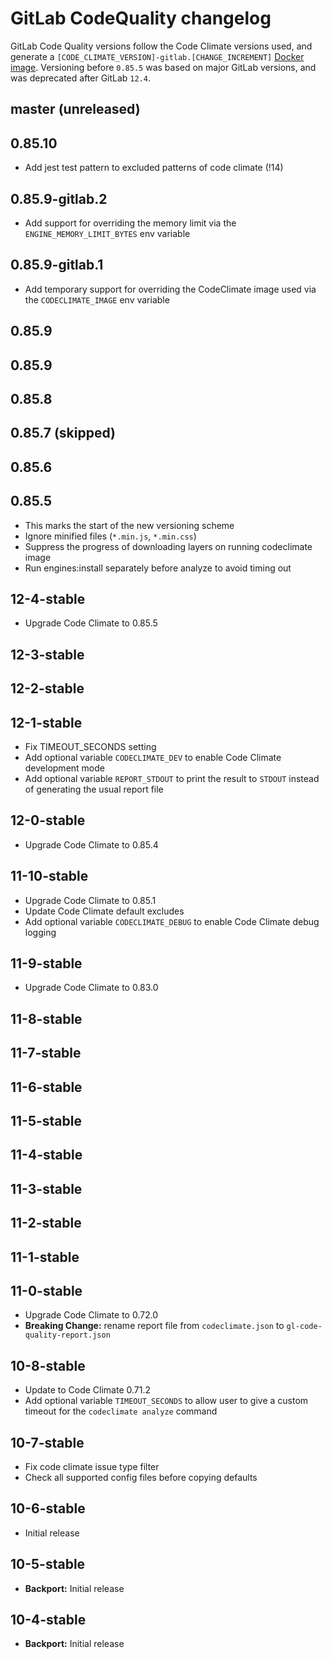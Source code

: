 # GitLab CodeQuality changelog

GitLab Code Quality versions follow the Code Climate versions used, and generate a `[CODE_CLIMATE_VERSION]-gitlab.[CHANGE_INCREMENT]` [Docker image](https://gitlab.com/gitlab-org/ci-cd/codequality/container_registry). Versioning before `0.85.5` was based on major GitLab versions, and was deprecated after GitLab `12.4`.

## master (unreleased)

## 0.85.10

- Add jest test pattern to excluded patterns of code climate (!14)

## 0.85.9-gitlab.2

- Add support for overriding the memory limit via the `ENGINE_MEMORY_LIMIT_BYTES` env variable

## 0.85.9-gitlab.1

- Add temporary support for overriding the CodeClimate image used via the `CODECLIMATE_IMAGE` env variable

## 0.85.9

## 0.85.9

## 0.85.8

## 0.85.7 (skipped)

## 0.85.6

## 0.85.5

- This marks the start of the new versioning scheme
- Ignore minified files (`*.min.js`, `*.min.css`)
- Suppress the progress of downloading layers on running codeclimate image
- Run engines:install separately before analyze to avoid timing out

## 12-4-stable

- Upgrade Code Climate to 0.85.5

## 12-3-stable

## 12-2-stable

## 12-1-stable

- Fix TIMEOUT_SECONDS setting
- Add optional variable `CODECLIMATE_DEV` to enable Code Climate development mode
- Add optional variable `REPORT_STDOUT` to print the result to `STDOUT` instead of generating the usual report file

## 12-0-stable

- Upgrade Code Climate to 0.85.4

## 11-10-stable

- Upgrade Code Climate to 0.85.1
- Update Code Climate default excludes
- Add optional variable `CODECLIMATE_DEBUG` to enable Code Climate debug logging

## 11-9-stable

- Upgrade Code Climate to 0.83.0

## 11-8-stable

## 11-7-stable

## 11-6-stable

## 11-5-stable

## 11-4-stable

## 11-3-stable

## 11-2-stable

## 11-1-stable

## 11-0-stable

- Upgrade Code Climate to 0.72.0
- **Breaking Change:** rename report file from `codeclimate.json` to `gl-code-quality-report.json`

## 10-8-stable

- Update to Code Climate 0.71.2
- Add optional variable `TIMEOUT_SECONDS` to allow user to give a custom timeout for the `codeclimate analyze` command

## 10-7-stable

- Fix code climate issue type filter
- Check all supported config files before copying defaults

## 10-6-stable

- Initial release

## 10-5-stable

- **Backport:** Initial release

## 10-4-stable

- **Backport:** Initial release
